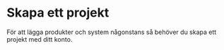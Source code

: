 # Skapa ett projekt

För att lägga produkter och system någonstans så behöver du skapa ett projekt med ditt konto.

	




